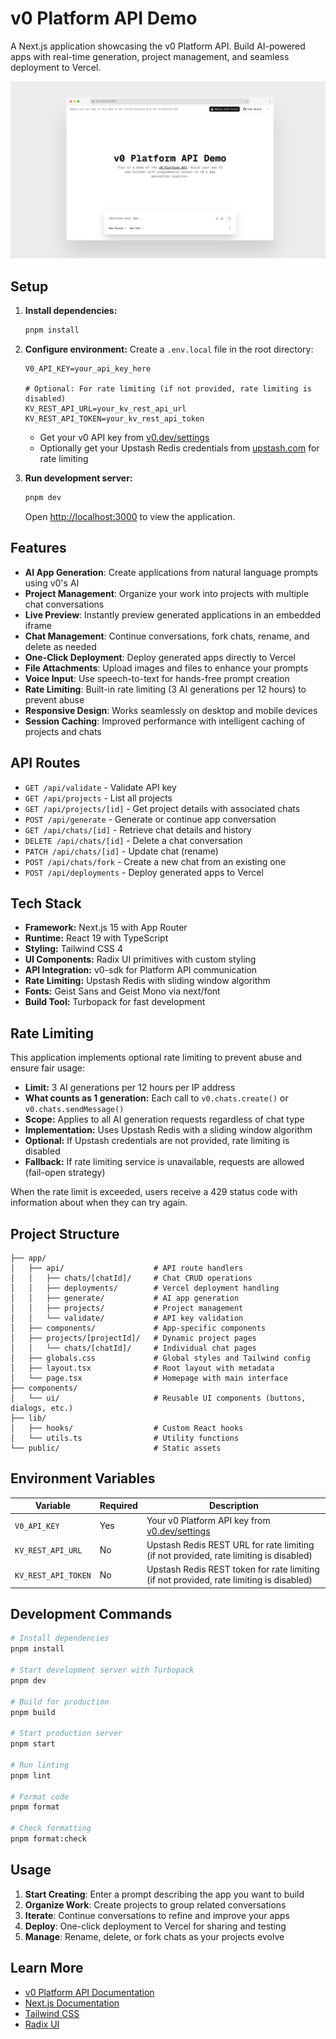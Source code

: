 # v0 Platform API Demo

A Next.js application showcasing the v0 Platform API. Build AI-powered apps with real-time generation, project management, and seamless deployment to Vercel.

![Screenshot](screenshot.png)

## Setup

1. **Install dependencies:**
   ```bash
   pnpm install
   ```

2. **Configure environment:**
   Create a `.env.local` file in the root directory:
   ```env
   V0_API_KEY=your_api_key_here
   
   # Optional: For rate limiting (if not provided, rate limiting is disabled)
   KV_REST_API_URL=your_kv_rest_api_url
   KV_REST_API_TOKEN=your_kv_rest_api_token
   ```
   
   - Get your v0 API key from [v0.dev/settings](https://v0.dev/settings)
   - Optionally get your Upstash Redis credentials from [upstash.com](https://upstash.com) for rate limiting

3. **Run development server:**
   ```bash
   pnpm dev
   ```

   Open [http://localhost:3000](http://localhost:3000) to view the application.

## Features

- **AI App Generation**: Create applications from natural language prompts using v0's AI
- **Project Management**: Organize your work into projects with multiple chat conversations
- **Live Preview**: Instantly preview generated applications in an embedded iframe
- **Chat Management**: Continue conversations, fork chats, rename, and delete as needed
- **One-Click Deployment**: Deploy generated apps directly to Vercel
- **File Attachments**: Upload images and files to enhance your prompts
- **Voice Input**: Use speech-to-text for hands-free prompt creation
- **Rate Limiting**: Built-in rate limiting (3 AI generations per 12 hours) to prevent abuse
- **Responsive Design**: Works seamlessly on desktop and mobile devices
- **Session Caching**: Improved performance with intelligent caching of projects and chats

## API Routes

- `GET /api/validate` - Validate API key
- `GET /api/projects` - List all projects
- `GET /api/projects/[id]` - Get project details with associated chats
- `POST /api/generate` - Generate or continue app conversation
- `GET /api/chats/[id]` - Retrieve chat details and history
- `DELETE /api/chats/[id]` - Delete a chat conversation
- `PATCH /api/chats/[id]` - Update chat (rename)
- `POST /api/chats/fork` - Create a new chat from an existing one
- `POST /api/deployments` - Deploy generated apps to Vercel

## Tech Stack

- **Framework:** Next.js 15 with App Router
- **Runtime:** React 19 with TypeScript
- **Styling:** Tailwind CSS 4
- **UI Components:** Radix UI primitives with custom styling
- **API Integration:** v0-sdk for Platform API communication
- **Rate Limiting:** Upstash Redis with sliding window algorithm
- **Fonts:** Geist Sans and Geist Mono via next/font
- **Build Tool:** Turbopack for fast development

## Rate Limiting

This application implements optional rate limiting to prevent abuse and ensure fair usage:

- **Limit:** 3 AI generations per 12 hours per IP address
- **What counts as 1 generation:** Each call to `v0.chats.create()` or `v0.chats.sendMessage()`
- **Scope:** Applies to all AI generation requests regardless of chat type
- **Implementation:** Uses Upstash Redis with a sliding window algorithm
- **Optional:** If Upstash credentials are not provided, rate limiting is disabled
- **Fallback:** If rate limiting service is unavailable, requests are allowed (fail-open strategy)

When the rate limit is exceeded, users receive a 429 status code with information about when they can try again.

## Project Structure

```
├── app/
│   ├── api/                    # API route handlers
│   │   ├── chats/[chatId]/     # Chat CRUD operations
│   │   ├── deployments/        # Vercel deployment handling
│   │   ├── generate/           # AI app generation
│   │   ├── projects/           # Project management
│   │   └── validate/           # API key validation
│   ├── components/             # App-specific components
│   ├── projects/[projectId]/   # Dynamic project pages
│   │   └── chats/[chatId]/     # Individual chat pages
│   ├── globals.css             # Global styles and Tailwind config
│   ├── layout.tsx              # Root layout with metadata
│   └── page.tsx                # Homepage with main interface
├── components/
│   └── ui/                     # Reusable UI components (buttons, dialogs, etc.)
├── lib/
│   ├── hooks/                  # Custom React hooks
│   └── utils.ts                # Utility functions
└── public/                     # Static assets
```

## Environment Variables

| Variable | Required | Description |
|----------|----------|-------------|
| `V0_API_KEY` | Yes | Your v0 Platform API key from [v0.dev/settings](https://v0.dev/settings) |
| `KV_REST_API_URL` | No | Upstash Redis REST URL for rate limiting (if not provided, rate limiting is disabled) |
| `KV_REST_API_TOKEN` | No | Upstash Redis REST token for rate limiting (if not provided, rate limiting is disabled) |

## Development Commands

```bash
# Install dependencies
pnpm install

# Start development server with Turbopack
pnpm dev

# Build for production
pnpm build

# Start production server
pnpm start

# Run linting
pnpm lint

# Format code
pnpm format

# Check formatting
pnpm format:check
```

## Usage

1. **Start Creating**: Enter a prompt describing the app you want to build
2. **Organize Work**: Create projects to group related conversations
3. **Iterate**: Continue conversations to refine and improve your apps
4. **Deploy**: One-click deployment to Vercel for sharing and testing
5. **Manage**: Rename, delete, or fork chats as your projects evolve

## Learn More

- [v0 Platform API Documentation](https://v0.dev/docs/api/platform)
- [Next.js Documentation](https://nextjs.org/docs)
- [Tailwind CSS](https://tailwindcss.com)
- [Radix UI](https://www.radix-ui.com)
